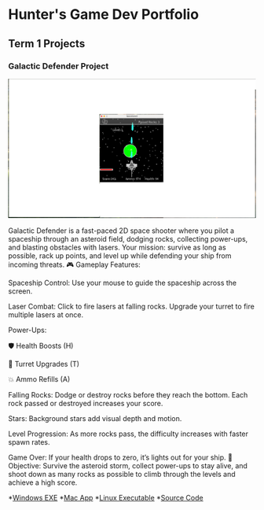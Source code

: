 # Hunter's Game Dev Portfolio

## Term 1 Projects

### Galactic Defender Project

![SpaceGame](https://github.com/9684224/portfolio/blob/main/images/SpaceGame.png?raw=true)

Galactic Defender is a fast-paced 2D space shooter where you pilot a spaceship through an asteroid field, dodging rocks, collecting power-ups, and blasting obstacles with lasers. Your mission: survive as long as possible, rack up points, and level up while defending your ship from incoming threats. 
🎮 Gameplay Features:

Spaceship Control: Use your mouse to guide the spaceship across the screen.

Laser Combat: Click to fire lasers at falling rocks. Upgrade your turret to fire multiple lasers at once.

Power-Ups:

🛡️ Health Boosts (H)

🔫 Turret Upgrades (T)

💥 Ammo Refills (A)

Falling Rocks: Dodge or destroy rocks before they reach the bottom. Each rock passed or destroyed increases your score.

Stars: Background stars add visual depth and motion.

Level Progression: As more rocks pass, the difficulty increases with faster spawn rates.

Game Over: If your health drops to zero, it’s lights out for your ship. 
🧠 Objective:
Survive the asteroid storm, collect power-ups to stay alive, and shoot down as many rocks as possible to climb through the levels and achieve a high score.

*[Windows EXE](https://github.com/9684224/portfolio/blob/main/src/SpaceGame/windows-amd64.zip)
*[Mac App](https://github.com/9684224/portfolio/blob/main/src/SpaceGame/macos-aarch64.zip)
*[Linux Executable]()
*[Source Code](https://github.com/9684224/portfolio/tree/main/src/SpaceGame)
